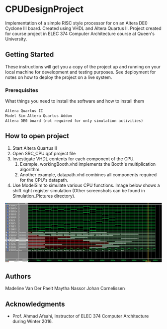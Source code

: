 # CPUDesignProject

Implementation of a simple RISC style processor for on an Altera DE0 Cyclone III board. 
Created using VHDL and Altera Quartus II.
Project created for course project in ELEC 374 Computer Architecture course at Queen's University.

## Getting Started

These instructions will get you a copy of the project up and running on your local machine for development and testing purposes. See deployment for notes on how to deploy the project on a live system.

### Prerequisites

What things you need to install the software and how to install them

```
Altera Quartus II
Model Sim Altera Quartus Addon
Altera DE0 board (not required for only simulation activities)
```

## How to open project

1. Start Altera Quartus II
2. Open SRC_CPU.qpf project file
3. Investigate VHDL contents for each component of the CPU.
	1. Example, workingBooth.vhd implements the Booth's multiplication algorithm.
	2. Another example, datapath.vhd combines all components required for the CPU's datapath.
4. Use ModelSim to simulate various CPU functions. Image below shows a shift right register simulation (Other screenshots can be found in Simulation_Pictures directory).

![alt text](https://github.com/johan1252/CPUDesignProject/blob/master/Simulation_Pictures/shr_simulation_small_image.png?raw=true)
## Authors

Madeline Van Der Paelt
Maytha Nassor
Johan Cornelissen

## Acknowledgments

* Prof. Ahmad Afsahi, Instructor of ELEC 374 Computer Architecture during Winter 2016.
